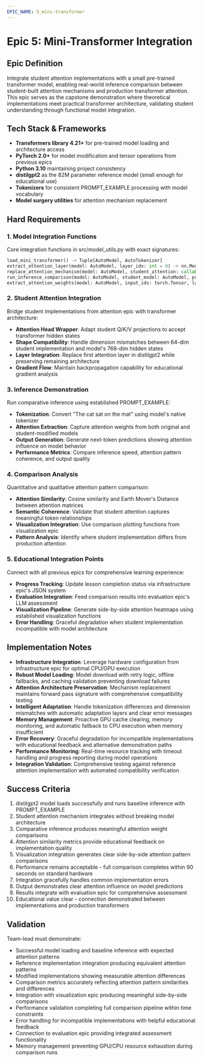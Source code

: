 ```yaml
---
EPIC_NAME: 5_mini-transformer
---
```


# Epic 5: Mini-Transformer Integration

## Epic Definition
Integrate student attention implementations with a small pre-trained transformer model, enabling real-world inference comparison between student-built attention mechanisms and production transformer attention. This epic serves as the capstone demonstration where theoretical implementations meet practical transformer architecture, validating student understanding through functional model integration.

## Tech Stack & Frameworks
- **Transformers library 4.21+** for pre-trained model loading and architecture access
- **PyTorch 2.0+** for model modification and tensor operations from previous epics
- **Python 3.10** maintaining project consistency
- **distilgpt2** as the 82M parameter reference model (small enough for educational use)
- **Tokenizers** for consistent PROMPT_EXAMPLE processing with model vocabulary
- **Model surgery utilities** for attention mechanism replacement

## Hard Requirements

### 1. Model Integration Functions
Core integration functions in src/model_utils.py with exact signatures:
```python
load_mini_transformer() -> Tuple[AutoModel, AutoTokenizer]
extract_attention_layer(model: AutoModel, layer_idx: int = 0) -> nn.Module
replace_attention_mechanism(model: AutoModel, student_attention: callable, layer_idx: int = 0) -> AutoModel
run_inference_comparison(model: AutoModel, student_model: AutoModel, prompt: str) -> Dict[str, torch.Tensor]
extract_attention_weights(model: AutoModel, input_ids: torch.Tensor, layer_idx: int = 0) -> torch.Tensor
```

### 2. Student Attention Integration
Bridge student implementations from attention epic with transformer architecture:
- **Attention Head Wrapper**: Adapt student Q/K/V projections to accept transformer hidden states
- **Shape Compatibility**: Handle dimension mismatches between 64-dim student implementation and model's 768-dim hidden states
- **Layer Integration**: Replace first attention layer in distilgpt2 while preserving remaining architecture
- **Gradient Flow**: Maintain backpropagation capability for educational gradient analysis

### 3. Inference Demonstration
Run comparative inference using established PROMPT_EXAMPLE:
- **Tokenization**: Convert "The cat sat on the mat" using model's native tokenizer
- **Attention Extraction**: Capture attention weights from both original and student-modified models
- **Output Generation**: Generate next-token predictions showing attention influence on model behavior
- **Performance Metrics**: Compare inference speed, attention pattern coherence, and output quality

### 4. Comparison Analysis
Quantitative and qualitative attention pattern comparison:
- **Attention Similarity**: Cosine similarity and Earth Mover's Distance between attention matrices
- **Semantic Coherence**: Validate that student attention captures meaningful token relationships
- **Visualization Integration**: Use comparison plotting functions from visualization epic
- **Pattern Analysis**: Identify where student implementation differs from production attention

### 5. Educational Integration Points
Connect with all previous epics for comprehensive learning experience:
- **Progress Tracking**: Update lesson completion status via infrastructure epic's JSON system
- **Evaluation Integration**: Feed comparison results into evaluation epic's LLM assessment
- **Visualization Pipeline**: Generate side-by-side attention heatmaps using established visualization functions
- **Error Handling**: Graceful degradation when student implementation incompatible with model architecture

## Implementation Notes
- **Infrastructure Integration**: Leverage hardware configuration from infrastructure epic for optimal CPU/GPU execution
- **Robust Model Loading**: Model download with retry logic, offline fallbacks, and caching validation preventing download failures
- **Attention Architecture Preservation**: Mechanism replacement maintains forward pass signature with comprehensive compatibility testing
- **Intelligent Adaptation**: Handle tokenization differences and dimension mismatches with automatic adaptation layers and clear error messages
- **Memory Management**: Proactive GPU cache clearing, memory monitoring, and automatic fallback to CPU execution when memory insufficient
- **Error Recovery**: Graceful degradation for incompatible implementations with educational feedback and alternative demonstration paths
- **Performance Monitoring**: Real-time resource tracking with timeout handling and progress reporting during model operations
- **Integration Validation**: Comprehensive testing against reference attention implementation with automated compatibility verification

## Success Criteria
1. distilgpt2 model loads successfully and runs baseline inference with PROMPT_EXAMPLE
2. Student attention mechanism integrates without breaking model architecture
3. Comparative inference produces meaningful attention weight comparisons
4. Attention similarity metrics provide educational feedback on implementation quality
5. Visualization integration generates clear side-by-side attention pattern comparisons
6. Performance remains acceptable - full comparison completes within 90 seconds on standard hardware
7. Integration gracefully handles common implementation errors
8. Output demonstrates clear attention influence on model predictions
9. Results integrate with evaluation epic for comprehensive assessment
10. Educational value clear - connection demonstrated between implementations and production transformers

## Validation
Team-lead must demonstrate:
- Successful model loading and baseline inference with expected attention patterns
- Reference implementation integration producing equivalent attention patterns
- Modified implementations showing measurable attention differences
- Comparison metrics accurately reflecting attention pattern similarities and differences
- Integration with visualization epic producing meaningful side-by-side comparisons
- Performance validation completing full comparison pipeline within time constraints
- Error handling for incompatible implementations with helpful educational feedback
- Connection to evaluation epic providing integrated assessment functionality
- Memory management preventing GPU/CPU resource exhaustion during comparison runs